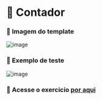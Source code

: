 # 📝 Contador

### 🔸 Imagem do template 
![image](https://user-images.githubusercontent.com/95694730/180462949-e2ee6875-c081-45df-a1c1-805fc10acca0.png)

###  🔸 Exemplo de teste
![image](https://user-images.githubusercontent.com/95694730/180463241-ac1a0cb1-e917-47cd-9b86-034885fd0a10.png)

###  🔸 Acesse o exercicio <a href="gabiediasalves.github.io/contador/">por aqui</a>
